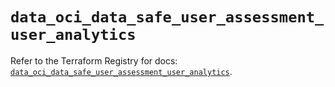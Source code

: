 # `data_oci_data_safe_user_assessment_user_analytics`

Refer to the Terraform Registry for docs: [`data_oci_data_safe_user_assessment_user_analytics`](https://registry.terraform.io/providers/oracle/oci/7.19.0/docs/data-sources/data_safe_user_assessment_user_analytics).
